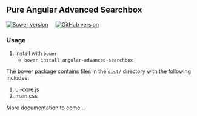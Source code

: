 ## Pure Angular Advanced Searchbox
[![Bower version](https://badge.fury.io/bo/pure-angular-advanced-searchbox.svg)](https://badge.fury.io/bo/pure-angular-advanced-searchbox)
&nbsp;&nbsp;&nbsp;
[![GitHub version](https://badge.fury.io/gh/tybeck%2Fpure-angular-advanced-searchbox.svg)](https://badge.fury.io/gh/tybeck%2Fpure-angular-advanced-searchbox)

### Usage
1. Install with `bower`:
    - `bower install angular-advanced-searchbox`

The bower package contains files in the `dist/` directory with the following includes:

1. ui-core.js
2. main.css

More documentation to come...
